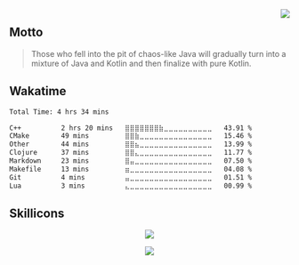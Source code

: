 <img src="https://github-readme-stats.vercel.app/api/top-langs/?username=freeze-dolphin&layout=donut-vertical&theme=nord&hide_border=true" align="right" />


## Motto

>
> Those who fell into the pit of chaos-like Java will gradually turn into a mixture of Java and Kotlin and then finalize with pure Kotlin.
>

## Wakatime
<!--
<p align="center">
  <img alig src="https://github-profile-trophy.vercel.app/?username=freeze-dolphin&theme=nord&&margin-w=12&no-frame=true&row=1&column=5" alt="Trophies" />
</p>

<p align="center">
<img src="https://github-readme-stats.vercel.app/api?username=freeze-dolphin&hide_border=true&show_icons=true&count_private=true&theme=nord" />
<br />
<p align="center">
<img src="https://sapphira-github-stats.vercel.app/api/top-langs/?username=freeze-dolphin&layout=compact&hide_border=true&show_icons=true&card_width=445&theme=nord" />
</p>
-->

<!--
<p align="center">
<img src="https://wakatime.com/badge/user/ea4eb8bb-69d7-475b-864f-376a4366c722.svg?style=flat-square" />
</p>
-->

<p align="left">

<!--START_SECTION:waka-->

```txt
Total Time: 4 hrs 34 mins

C++          2 hrs 20 mins   ⣿⣿⣿⣿⣿⣿⣿⣷⣀⣀⣀⣀⣀⣀⣀⣀⣀⣀   43.91 %
CMake        49 mins         ⣿⣿⣷⣀⣀⣀⣀⣀⣀⣀⣀⣀⣀⣀⣀⣀⣀⣀   15.46 %
Other        44 mins         ⣿⣿⣦⣀⣀⣀⣀⣀⣀⣀⣀⣀⣀⣀⣀⣀⣀⣀   13.99 %
Clojure      37 mins         ⣿⣿⣄⣀⣀⣀⣀⣀⣀⣀⣀⣀⣀⣀⣀⣀⣀⣀   11.77 %
Markdown     23 mins         ⣿⣤⣀⣀⣀⣀⣀⣀⣀⣀⣀⣀⣀⣀⣀⣀⣀⣀   07.50 %
Makefile     13 mins         ⣶⣀⣀⣀⣀⣀⣀⣀⣀⣀⣀⣀⣀⣀⣀⣀⣀⣀   04.08 %
Git          4 mins          ⣤⣀⣀⣀⣀⣀⣀⣀⣀⣀⣀⣀⣀⣀⣀⣀⣀⣀   01.51 %
Lua          3 mins          ⣄⣀⣀⣀⣀⣀⣀⣀⣀⣀⣀⣀⣀⣀⣀⣀⣀⣀   00.99 %
```

<!--END_SECTION:waka-->

</p>

## Skillicons
<p align="center"><img src="https://skillicons.dev/icons?i=vscode,idea,emacs,linux,regex" /></p>
<p align="center"><img src="https://skillicons.dev/icons?i=java,clojure,kotlin,rust,bash,py,crystal" /></p>
